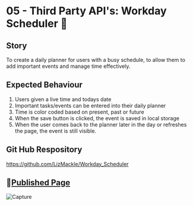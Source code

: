 # 05 - Third Party API's: Workday Scheduler 📆

## Story
To create a daily planner for users with a busy schedule, to allow them to add important events and manage time effectively.

## Expected Behaviour
1. Users given a live time and todays date
2. Important tasks/events can be entered into their daily planner 
3. Time is color coded based on present, past or future 
4. When the save button is clicked, the event is saved in local storage 
5. When the user comes back to the planner later in the day or refreshes the page, the event is still visible. 

## Git Hub Respository 
https://github.com/LizMackle/Workday_Scheduler

## 📌[Published Page](https://lizmackle.github.io/Workday_Scheduler/)
![Capture](https://user-images.githubusercontent.com/93589073/150071357-2c401cdb-9462-4952-9b67-12d2505dbb37.PNG)


